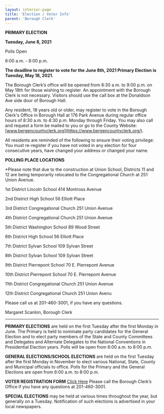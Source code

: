 ```yaml
---
layout: interior-page
title: 'Election / Voter Info'
parent: 'Borough Clerk'
---
```



**PRIMARY ELECTION**

**Tuesday, June 8, 2021**

Polls Open

6:00 a.m. - 8:00 p.m.

**The deadline to register to vote for the June 8th, 2021 Primary Election is Tuesday, May 18, 2021.**

The Borough Clerk’s office will be opened from 8:30 a.m. to 9:00 p.m. on May 18th for those wishing to register.  An appointment with the Borough Clerk is not necessary. Visitors should use the call box at the Donaldson Ave side door of Borough Hall. 

Any resident, 18 years old or older, may register to vote in the Borough Clerk's Office in Borough Hall at 176 Park Avenue during regular office hours of 8:30 a.m. to 4:30 p.m. Monday through Friday. You may also call and request a form be mailed to you or go to the County Website: [www.bergencountyclerk.org](https://www.bergencountyclerk.org/).

All residents are reminded of the following to ensure their voting privilege: You must re-register if you have not voted in any election for four consecutive years, have changed your address or changed your name.

**POLLING PLACE LOCATIONS**

*Please note that due to the construction at Union School, Districts 11 and 12 are being temporarily relocated to the Congregational Church at 251 Union Avenue.


1st District	Lincoln School	414 Montross Avenue
		
2nd District	High School	56 Elliott Place

3rd District 	Congregational Church	251 Union Avenue

4th District	Congregational Church 	251 Union Avenue

5th District	Washington School	89 Wood Street

6th District	High School	56 Elliott Place

7th District	Sylvan School	109 Sylvan Street

8th District	Sylvan School	109 Sylvan Street

9th District	Pierrepont School	70 E. Pierrepont Avenue

10th District	Pierrepont School	70 E. Pierrepont Avenue

11th District	Congregational Church	251 Union Avenue
	
12th District	Congregational Church	251 Union Avenu



Please call us at 201-460-3001, if you have any questions.

Margaret Scanlon, Borough Clerk



---------

**PRIMARY ELECTIONS** are held on the first Tuesday after the first Monday in June. The Primary is held to nominate party candidates for the General Election and to elect party members of the State and County Committees and Delegates and Alternate Delegates to the National Conventions in Presidential Election years. Polls will be open from 6:00 a.m. to 8:00 p.m.

**GENERAL ELECTIONS/SCHOOL ELECTIONS** are held on the first Tuesday after the first Monday in November to elect various National, State, County and Municipal officials to office. Polls for the Primary and the General Elections are open from 6:00 a.m. to 8:00 p.m.

**VOTER REGISTRATION FORM** [Click Here](https://www.state.nj.us/state/elections/voter-registration.shtml)
Please call the Borough Clerk’s Office if you have any questions at 201-460-3001.

**SPECIAL ELECTIONS** may be held at various times throughout the year, but generally on a Tuesday. Notification of such elections is advertised in your local newspapers.


